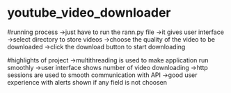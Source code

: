 # youtube_video_downloader

#running process
->just have to run the rann.py file
->it gives user interface 
->select directory to store videos
->choose the quality of the video to be downloaded
->click the download button to start downloading

#highlights of project
->multithreading is used to make application run smoothly
->user interface shows number of video downloading
->http sessions are used to smooth communication with API
->good user experience with alerts shown if any field is not choosen
